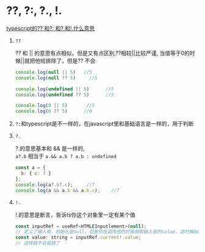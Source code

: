 # ??, ?:, ?., !.
[typescript的?? 和?: 和?.和!.什么意思](https://segmentfault.com/a/1190000038782759)

1. `??` 
   
   ?? 和 || 的意思有点相似，但是又有点区别,??相较||比较严谨, 当值等于0的时候||就把他给排除了，但是?? 不会

   ```javascript
   console.log(null || 5)   //5
   console.log(null ?? 5)     //5

   console.log(undefined || 5)      //5
   console.log(undefined ?? 5)      //5
   
   console.log(0 || 5)       //5 
   console.log(0 ?? 5)      //0
   ```

2. `?:`和typescript是不一样的，在javascript里和基础语言是一样的，用于判断

3. `?.`
   
   ?.的意思基本和 && 是一样的,\
   `a?.b` 相当于 `a && a.b ? a.b : undefined`

    ```javascript
    const a = {
      b: { c: 7 }
    };
    console.log(a?.b?.c);     //7
    console.log(a && a.b && a.b.c);    //7
    ```

4. `!.`
   
   !.的意思是断言，告诉ts你这个对象里一定有某个值

   ```javascript
   const inputRef = useRef<HTMLEInputlement>(null);
   // 定义了输入框，初始化是null，但是你在调用他的时候相取输入框的value，这时候dom实例一定是有值的，所以用断言
   const value: string = inputRef.current!.value;
   // 这样就不会报错了
   ```